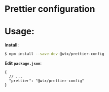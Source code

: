 # Prettier configuration 

# Usage:
**Install**:
```bash
$ npm install --save-dev @wtx/prettier-config
```

**Edit `package.json`**:

```jsonc
{
  // ...
  "prettier": "@wtx/prettier-config"
}
```
